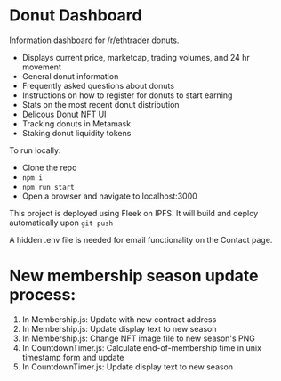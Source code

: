 # Donut Dashboard

Information dashboard for /r/ethtrader donuts.

- Displays current price, marketcap, trading volumes, and 24 hr movement
- General donut information
- Frequently asked questions about donuts
- Instructions on how to register for donuts to start earning
- Stats on the most recent donut distribution
- Delicous Donut NFT UI
- Tracking donuts in Metamask
- Staking donut liquidity tokens

To run locally:
- Clone the repo
- `npm i`
- `npm run start`
- Open a browser and navigate to localhost:3000

This project is deployed using Fleek on IPFS.  It will build and deploy automatically upon `git push`

A hidden .env file is needed for email functionality on the Contact page.

# New membership season update process:
1. In Membership.js: Update with new contract address
1. In Membership.js: Update display text to new season
1. In Membership.js: Change NFT image file to new season's PNG
1. In CountdownTimer.js: Calculate end-of-membership time in unix timestamp form and update
1. In CountdownTimer.js: Update display text to new season 